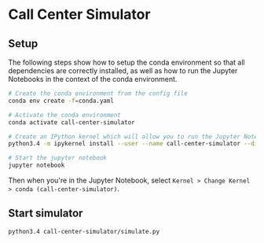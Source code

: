 # Call Center Simulator

## Setup

The following steps show how to setup the conda environment so that all dependencies are correctly installed, as well as how to run the Jupyter Notebooks in the context of the conda environment.

```sh
# Create the conda environment from the config file
conda env create -f=conda.yaml

# Activate the conda environment
conda activate call-center-simulator

# Create an IPython kernel which will allow you to run the Jupyter Notebook in the conda environment
python3.4 -m ipykernel install --user --name call-center-simulator --display-name "conda (call-center-simulator)"

# Start the jupyter notebook
jupyter notebook
```

Then when you're in the Jupyter Notebook, select `Kernel > Change Kernel > conda (call-center-simulator)`.


## Start simulator
```
python3.4 call-center-simulator/simulate.py
